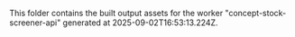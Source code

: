 This folder contains the built output assets for the worker "concept-stock-screener-api" generated at 2025-09-02T16:53:13.224Z.